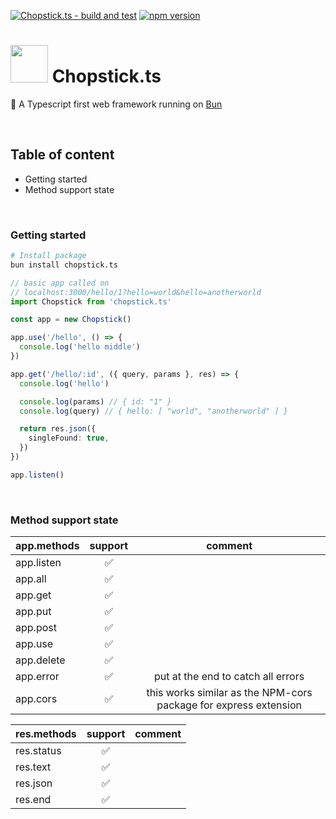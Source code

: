 [![Chopstick.ts - build and test](https://github.com/sp90/chopstick.ts/actions/workflows/build-and-test.yml/badge.svg)](https://github.com/sp90/chopstick.ts/actions/workflows/build-and-test.yml) [![npm version](https://badge.fury.io/js/chopstick.ts.svg)](https://badge.fury.io/js/chopstick.ts)

# <img src="https://github.com/sp90/chopstick.ts/blob/e71c2d3830cef14b0b1617328f07826bded1d892/misc/chopstick.svg" width="60px"></img> Chopstick.ts

🥢 A Typescript first web framework running on [Bun](https://bun.sh)

<br />

## Table of content

- Getting started
- Method support state

<br />

### Getting started

```sh
# Install package
bun install chopstick.ts
```

```ts
// basic app called on
// localhost:3000/hello/1?hello=world&hello=anotherworld
import Chopstick from 'chopstick.ts'

const app = new Chopstick()

app.use('/hello', () => {
  console.log('hello middle')
})

app.get('/hello/:id', ({ query, params }, res) => {
  console.log('hello')

  console.log(params) // { id: "1" }
  console.log(query) // { hello: [ "world", "anotherworld" ] }

  return res.json({
    singleFound: true,
  })
})

app.listen()
```

<br />

### Method support state

| app.methods | support |                             comment                              |
| ----------- | :-----: | :--------------------------------------------------------------: |
| app.listen  |   ✅    |                                                                  |
| app.all     |   ✅    |                                                                  |
| app.get     |   ✅    |                                                                  |
| app.put     |   ✅    |                                                                  |
| app.post    |   ✅    |                                                                  |
| app.use     |   ✅    |                                                                  |
| app.delete  |   ✅    |                                                                  |
| app.error   |   ✅    |                put at the end to catch all errors                |
| app.cors    |   ✅    | this works similar as the NPM-cors package for express extension |

| res.methods | support | comment |
| ----------- | :-----: | :-----: |
| res.status  |   ✅    |         |
| res.text    |   ✅    |         |
| res.json    |   ✅    |         |
| res.end     |   ✅    |         |
